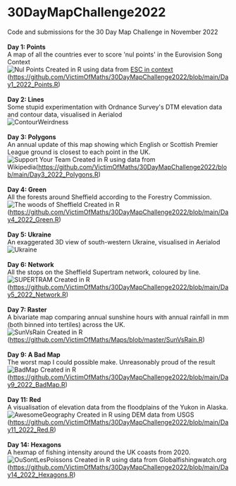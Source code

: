 # 30DayMapChallenge2022
Code and submissions for the 30 Day Map Challenge in November 2022
<br><br>
**Day 1: Points**
<br>
A map of all the countries ever to score 'nul points' in the Eurovision Song Context<br>
![Nul Points](https://github.com/VictimOfMaths/30DayMapChallenge2022/blob/main/Day1_2022_Points.png)
Created in R using data from [ESC in context](https://escincontext.com/resources/data/) (https://github.com/VictimOfMaths/30DayMapChallenge2022/blob/main/Day1_2022_Points.R)
<br><br>
**Day 2: Lines**
<br>
Some stupid experimentation with Ordnance Survey's DTM elevation data and contour data, visualised in Aerialod<br>
![ContourWeirdness](https://github.com/VictimOfMaths/30DayMapChallenge2022/blob/main/ContourWeirdness.png)
<br><br>
**Day 3: Polygons**
<br>
An annual update of this map showing which English or Scottish Premier League ground is closest to each point in the UK.<br>
![Support Your Team](https://github.com/VictimOfMaths/30DayMapChallenge2022/blob/main/Day3_2022_Polygons.png)
Created in R using data from Wikipedia(https://github.com/VictimOfMaths/30DayMapChallenge2022/blob/main/Day3_2022_Polygons.R)
<br><br>
**Day 4: Green**
<br>
All the forests around Sheffield according to the Forestry Commission.<br>
![The woods of Sheffield](https://github.com/VictimOfMaths/30DayMapChallenge2022/blob/main/Day4_2022_Green.png)
Created in R (https://github.com/VictimOfMaths/30DayMapChallenge2022/blob/main/Day4_2022_Green.R)
<br><br>
**Day 5: Ukraine**
<br>
An exaggerated 3D view of south-western Ukraine, visualised in Aerialod<br>
![Ukraine](https://github.com/VictimOfMaths/30DayMapChallenge2022/blob/main/Ukraine.png)
<br><br>
**Day 6: Network**
<br>
All the stops on the Sheffield Supertram network, coloured by line.<br>
![SUPERTRAM](https://github.com/VictimOfMaths/30DayMapChallenge2022/blob/main/Day5_2022_Network.png)
Created in R (https://github.com/VictimOfMaths/30DayMapChallenge2022/blob/main/Day5_2022_Network.R)
<br><br>
**Day 7: Raster**
<br>
A bivariate map comparing annual sunshine hours with annual rainfall in mm (both binned into tertiles) across the UK.<br>
![SunVsRain](https://github.com/VictimOfMaths/Maps/blob/master/SunvsRain.png)
Created in R (https://github.com/VictimOfMaths/Maps/blob/master/SunVsRain.R)
<br><br>
**Day 9: A Bad Map**
<br>
The worst map I could possible make. Unreasonably proud of the result<br>
![BadMap](https://github.com/VictimOfMaths/30DayMapChallenge2022/blob/main/Day9_2022_BadMap.png)
Created in R (https://github.com/VictimOfMaths/30DayMapChallenge2022/blob/main/Day9_2022_BadMap.R)
<br><br>
**Day 11: Red**
<br>
A visualisation of elevation data from the floodplains of the Yukon in Alaska.<br>
![AwesomeGeography](https://github.com/VictimOfMaths/30DayMapChallenge2022/blob/main/Day11_2022_Red.png)
Created in R using DEM data from USGS (https://github.com/VictimOfMaths/30DayMapChallenge2022/blob/main/Day11_2022_Red.R)
<br><br>
**Day 14: Hexagons**
<br>
A hexmap of fishing intensity around the UK coasts from 2020.<br>
![OuSontLesPoissons](https://github.com/VictimOfMaths/30DayMapChallenge2022/blob/main/Day14_2022_Hexagons.png)
Created in R using data from Globalfishingwatch.org (https://github.com/VictimOfMaths/30DayMapChallenge2022/blob/main/Day14_2022_Hexagons.R)
<br><br>
